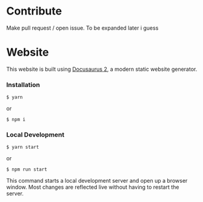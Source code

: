 # Contribute
Make pull request / open issue. To be expanded later i guess

# Website

This website is built using [Docusaurus 2](https://v2.docusaurus.io/), a modern static website generator.

### Installation

```
$ yarn 
```
or 
```
$ npm i
```

### Local Development

```
$ yarn start
```
or
```
$ npm run start
```
This command starts a local development server and open up a browser window. Most changes are reflected live without having to restart the server.
